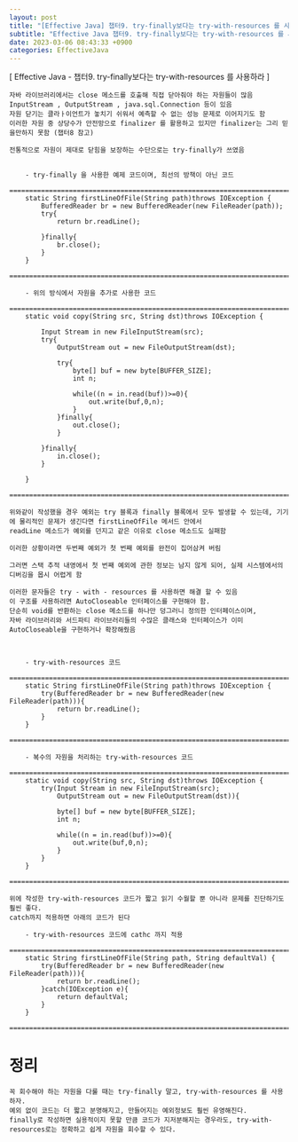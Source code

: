 ```yaml
---
layout: post
title: "[Effective Java] 챕터9. try-finally보다는 try-with-resources 를 사용하라"
subtitle: "Effective Java 챕터9. try-finally보다는 try-with-resources 를 사용하라"
date: 2023-03-06 08:43:33 +0900
categories: EffectiveJava
---
```

[ Effective Java - 챕터9. try-finally보다는 try-with-resources 를 사용하라 ]

	자바 라이브러리에서는 close 메소드를 호출해 직접 닫아줘야 하는 자원들이 많음
	InputStream , OutputStream , java.sql.Connection 등이 있음
	자원 닫기는 클라ㅏ이언트가 놓치기 쉬워서 예측할 수 없는 성능 문제로 이어지기도 함
	이러한 자원 중 상당수가 안전망으로 finalizer 를 활용하고 있지만 finalizer는 그리 믿을만하지 못함 (챕터8 참고)
	
	전통적으로 자원이 제대로 닫힘을 보장하는 수단으로는 try-finally가 쓰였음


		- try-finally 을 사용한 예제 코드이며, 최선의 방책이 아닌 코드
		=================================================================================================================
		static String firstLineOfFile(String path)throws IOException {
			BufferedReader br = new BufferedReader(new FileReader(path));
			try{
				return br.readLine();

			}finally{
				br.close();
			}
		}
		=================================================================================================================

		- 위의 방식에서 자원을 추가로 사용한 코드
		=================================================================================================================
		static void copy(String src, String dst)throws IOException {
			
			Input Stream in new FileInputStream(src);
			try{
				OutputStream out = new FileOutputStream(dst);

				try{
					byte[] buf = new byte[BUFFER_SIZE];
					int n;

					while((n = in.read(buf))>=0){
						out.write(buf,0,n);
					}
				}finally{
					out.close();
				}
			
			}finally{
				in.close();
			}
			
		}
		=================================================================================================================		

	위와같이 작성했을 경우 예외는 try 블록과 finally 블록에서 모두 발생할 수 있는데, 기기에 물리적인 문제가 생긴다면 firstLineOfFile 메서드 안에서
	readLine 메소드가 예외를 던지고 같은 이유로 close 메소드도 실패함

	이러한 상황이라면 두번째 예외가 첫 번째 예외를 완전이 집어삼켜 버림

	그러면 스택 추적 내영에서 첫 번째 예외에 관한 정보는 남지 않게 되어, 실제 시스템에서의 디버깅을 몹시 어렵게 함

	이러한 문자들은 try - with - resources 를 사용하면 해결 할 수 있음
	이 구조를 사용하려면 AutoCloseable 인터페이스를 구현해야 함.
	단순히 void를 반환하는 close 메소드를 하나만 덩그러니 정의한 인터페이스이며,
	자바 라이브러리와 서드파티 라이브러리들의 수많은 클래스와 인터페이스가 이미 AutoCloseable을 구현하거나 확장해줬음



		- try-with-resources 코드
		=================================================================================================================
		static String firstLineOfFile(String path)throws IOException {
			try(BufferedReader br = new BufferedReader(new FileReader(path))){
				return br.readLine();
			}
		}
		=================================================================================================================
	
		- 복수의 자원을 처리하는 try-with-resources 코드
		=================================================================================================================
		static void copy(String src, String dst)throws IOException {
			try(Input Stream in new FileInputStream(src);
				OutputStream out = new FileOutputStream(dst)){
				
				byte[] buf = new byte[BUFFER_SIZE];
				int n;

				while((n = in.read(buf))>=0){
					out.write(buf,0,n);
				}
			}
		}
		=================================================================================================================

	위에 작성한 try-with-resources 코드가 짧고 읽기 수월할 뿐 아니라 문제를 진단하기도 훨씬 좋다.
	catch까지 적용하면 아래의 코드가 된다

		- try-with-resources 코드에 cathc 까지 적용
		=================================================================================================================
		static String firstLineOfFile(String path, String defaultVal) {
			try(BufferedReader br = new BufferedReader(new FileReader(path))){
				return br.readLine();
			}catch(IOException e){
				return defaultVal;
			}
		}
		=================================================================================================================


# 정리
	꼭 회수해야 하는 자원을 다룰 때는 try-finally 말고, try-with-resources 를 사용하자.
	예외 없이 코드는 더 짧고 분명해지고, 만들어지는 예외정보도 훨씬 유영해진다.
	finally로 작성하면 실용적이지 못할 만큼 코드가 지저분해지는 경우라도, try-with-resources로는 정확하고 쉽게 자원을 회수할 수 있다.
